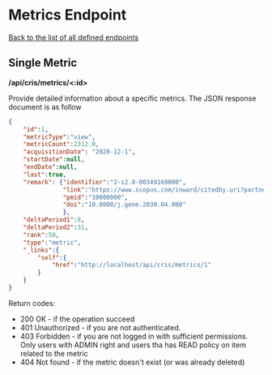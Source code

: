 # Metrics Endpoint
[Back to the list of all defined endpoints](endpoints.md)

## Single Metric
**/api/cris/metrics/<:id>**

Provide detailed information about a specific metrics. The JSON response document is as follow
```json
{
    "id":1,
    "metricType":"view",
    "metricCount":2312.0,
    "acquisitionDate": "2020-12-1",
    "startDate":null,
    "endDate":null,
    "last":true,
    "remark": {"identifier":"2-s2.0-00349160000",
               "link":"https://www.scopus.com/inward/citedby.uri?partnerID\u000dhzOxMe3b\u0026scp\u003d67349162500\utt6origin\u003dinward",
               "pmid":"10000000",
               "doi":"10.0000/j.gene.2030.04.000"
               },
    "deltaPeriod1":8,
    "deltaPeriod2":31,
    "rank":50,
    "type":"metric",
    "_links":{
        "self":{
            "href":"http://localhost/api/cris/metrics/1"
        }
    }
}
```
Return codes:
* 200 OK - if the operation succeed
* 401 Unauthorized - if you are not authenticated.
* 403 Forbidden - if you are not logged in with sufficient permissions. Only users with ADMIN right and users tha has READ policy on item related to the metric
* 404 Not found - if the metric doesn't exist (or was already deleted)